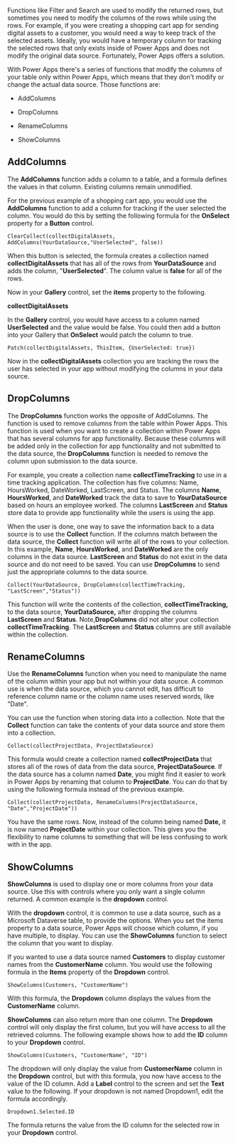 Functions like Filter and Search are used to modify the returned
rows, but sometimes you need to modify the columns of the rows
while using the rows. For example, if you were creating a shopping
cart app for sending digital assets to a customer, you would need a way
to keep track of the selected assets. Ideally, you would have a
temporary column for tracking the selected rows that only exists
inside of Power Apps and does not modify the original data source.
Fortunately, Power Apps offers a solution.

With Power Apps there's a series of functions that modify the columns of your
table only within Power Apps, which means that they don't modify or change
the actual data source. Those functions are:

-   AddColumns

-   DropColumns

-   RenameColumns

-   ShowColumns

AddColumns
----------

The **AddColumns** function adds a column to a table, and a formula
defines the values in that column. Existing columns remain unmodified.

For the previous example of a shopping cart app, you would use the
**AddColumns** function to add a column for tracking if the user selected
the column. You would do this by setting the following formula for the
**OnSelect** property for a **Button** control.

```
ClearCollect(collectDigitalAssets, AddColumns(YourDataSource,"UserSelected", false))
```

When this button is selected, the formula creates a collection named
**collectDigitalAssets** that has all of the rows from
**YourDataSource** and adds the column, "**UserSelected**". The column
value is **false** for all of the rows.

Now in your **Gallery** control, set the **items** property to the
following.

**collectDigitalAssets**

In the **Gallery** control, you would have access to a column named
**UserSelected** and the value would be false. You could then add a
button into your Gallery that **OnSelect** would patch the column to
true.

```
Patch(collectDigitalAssets, ThisItem, {UserSelected: true})
```

Now in the **collectDigitalAssets** collection you are tracking the
rows the user has selected in your app without modifying the columns
in your data source.

DropColumns
-----------

The **DropColumns** function works the opposite of AddColumns. The
function is used to remove columns from the table within Power Apps. This
function is used when you want to create a collection within Power Apps
that has several columns for app functionality. Because these columns will
be added only in the collection for app functionality and not submitted
to the data source, the **DropColumns** function is needed to remove the
column upon submission to the data source.

For example, you create a collection name **collectTimeTracking** to use
in a time tracking application. The collection has five columns: Name,
HoursWorked, DateWorked, LastScreen, and Status. The columns **Name**,
**HoursWorked**, and **DateWorked** track the data to save to
**YourDataSource** based on hours an employee worked. The columns
**LastScreen** and **Status** store data to provide app functionality
while the users is using the app.

When the user is done, one way to save the information back to a data
source is to use the **Collect** function. If the columns match between
the data source, the **Collect** function will write all of the
rows to your collection. In this example, **Name**, **HoursWorked**,
and **DateWorked** are the only columns in the data source.
**LastScreen** and **Status** do not exist in the data source and do not
need to be saved. You can use **DropColumns** to send just
the appropriate columns to the data source.

```
Collect(YourDataSource, DropColumns(collectTimeTracking, "LastScreen","Status"))
```

This function will write the contents of the collection,
**collectTimeTracking,** to the data source, **YourDataSource,** after
dropping the columns **LastScreen** and **Status**. Note,**DropColumns** 
did not alter your collection **collectTimeTracking**. The **LastScreen** 
and **Status** columns are still available within the collection.

RenameColumns
-------------

Use the **RenameColumns** function when you need to manipulate the name
of the column within your app but not within your data source. A common
use is when the data source, which you cannot edit, has difficult to
reference column name or the column name uses reserved words, like "Date".

You can use the function when storing data into a collection. Note that 
the **Collect** function can take the contents of your data
source and store them into a collection.

```
Collect(collectProjectData, ProjectDataSource)
```

This formula would create a collection named **collectProjectData** that
stores all of the rows of data from the data source,
**ProjectDataSource**. If the data source has a column named **Date**,
you might find it easier to work in Power Apps by renaming that column to
**ProjectDate**. You can do that by using the following formula instead
of the previous example.

```
Collect(collectProjectData, RenameColumns(ProjectDataSource, "Date","ProjectDate"))
```

You have the same rows. Now, instead of the column being named
**Date,** it is now named **ProjectDate** within your collection. This
gives you the flexibility to name columns to something that will be less
confusing to work with in the app.

ShowColumns
-----------

**ShowColumns** is used to display one or more columns from your data
source. Use this with controls where you only want a single column
returned. A common example is the **dropdown** control.

With the **dropdown** control, it is common to use a data source, such
as a Microsoft Dataverse table, to provide the options. When you set the items property
to a data source, Power Apps will choose which column, if you
have multiple, to display. You can use the **ShowColumns** function to
select the column that you want to display.

If you wanted to use a data source named **Customers** to display
customer names from the **CustomerName** column. You would use the
following formula in the **Items** property of the **Dropdown** control.

```
ShowColumns(Customers, "CustomerName")
```

With this formula, the **Dropdown** column displays the values from the
**CustomerName** column.

**ShowColumns** can also return more than one column. The **Dropdown**
control will only display the first column, but you will have access to
all the retrieved columns. The following example shows how to add
the **ID** column to your **Dropdown** control.

```
ShowColumns(Customers, "CustomerName", "ID")
```

The dropdown will only display the value from **CustomerName** column in
the **Dropdown** control, but with this formula, you now have access to
the value of the ID column. Add a **Label** control to the screen and
set the **Text** value to the following. If your dropdown is not named
Dropdown1, edit the formula accordingly.

```
Dropdown1.Selected.ID
```

The formula returns the value from the ID column for the selected row
in your **Dropdown** control. 
